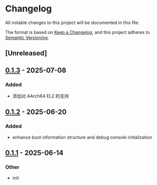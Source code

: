 # Changelog

All notable changes to this project will be documented in this file.

The format is based on [Keep a Changelog](https://keepachangelog.com/en/1.0.0/),
and this project adheres to [Semantic Versioning](https://semver.org/spec/v2.0.0.html).

## [Unreleased]

## [0.1.3](https://github.com/rcore-os/pie-boot/compare/kdef-pgtable-v0.1.2...kdef-pgtable-v0.1.3) - 2025-07-08

### Added

- 添加对 AArch64 EL2 的支持

## [0.1.2](https://github.com/rcore-os/pie-boot/compare/kdef-pgtable-v0.1.1...kdef-pgtable-v0.1.2) - 2025-06-20

### Added

- enhance boot information structure and debug console initialization

## [0.1.1](https://github.com/rcore-os/pie-boot/compare/kdef-pgtable-v0.1.0...kdef-pgtable-v0.1.1) - 2025-06-14

### Other

- init
